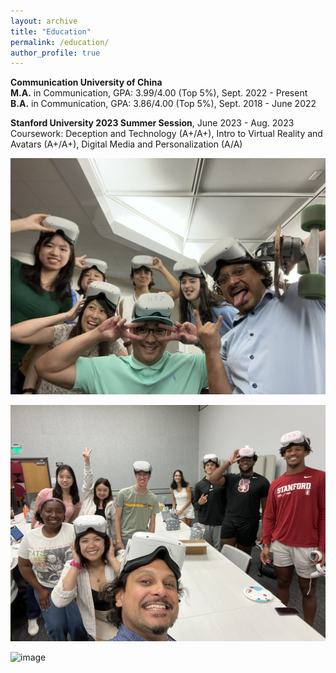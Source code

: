 ```yaml
---
layout: archive
title: "Education"
permalink: /education/
author_profile: true
---
```


**Communication University of China**  
**M.A.** in Communication, GPA: 3.99/4.00 (Top 5%), Sept. 2022 - Present  
**B.A.** in Communication, GPA: 3.86/4.00 (Top 5%), Sept. 2018 - June 2022

**Stanford University 2023 Summer Session**, June 2023 - Aug. 2023  
Coursework: Deception and Technology (A+/A+), Intro to Virtual Reality and Avatars (A+/A+), Digital Media and Personalization (A/A)

![image](https://github.com/jiahuiSophia/jiahuiSophia.github.io/blob/master/images/VR1.jpg)

![image](images/VR2.jpg)

![image](images/michelle&qiu.jpg)
